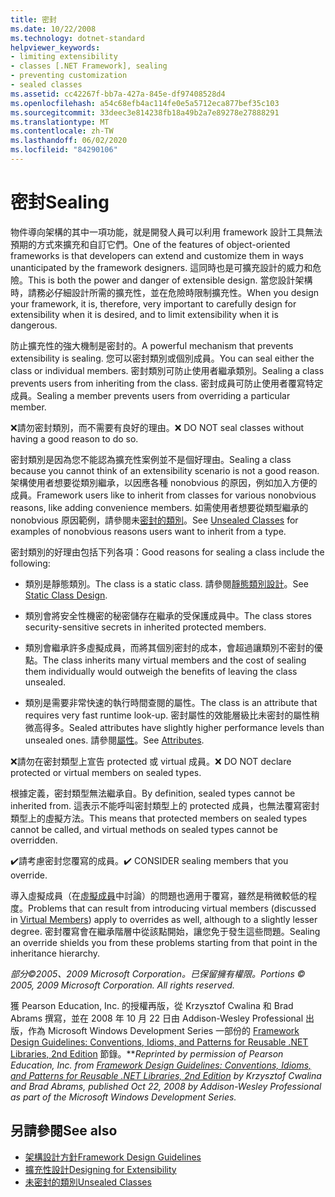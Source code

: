 ```yaml
---
title: 密封
ms.date: 10/22/2008
ms.technology: dotnet-standard
helpviewer_keywords:
- limiting extensibility
- classes [.NET Framework], sealing
- preventing customization
- sealed classes
ms.assetid: cc42267f-bb7a-427a-845e-df97408528d4
ms.openlocfilehash: a54c68efb4ac114fe0e5a5712eca877bef35c103
ms.sourcegitcommit: 33deec3e814238fb18a49b2a7e89278e27888291
ms.translationtype: MT
ms.contentlocale: zh-TW
ms.lasthandoff: 06/02/2020
ms.locfileid: "84290106"
---
```

# <a name="sealing"></a><span data-ttu-id="461a3-102">密封</span><span class="sxs-lookup"><span data-stu-id="461a3-102">Sealing</span></span>
<span data-ttu-id="461a3-103">物件導向架構的其中一項功能，就是開發人員可以利用 framework 設計工具無法預期的方式來擴充和自訂它們。</span><span class="sxs-lookup"><span data-stu-id="461a3-103">One of the features of object-oriented frameworks is that developers can extend and customize them in ways unanticipated by the framework designers.</span></span> <span data-ttu-id="461a3-104">這同時也是可擴充設計的威力和危險。</span><span class="sxs-lookup"><span data-stu-id="461a3-104">This is both the power and danger of extensible design.</span></span> <span data-ttu-id="461a3-105">當您設計架構時，請務必仔細設計所需的擴充性，並在危險時限制擴充性。</span><span class="sxs-lookup"><span data-stu-id="461a3-105">When you design your framework, it is, therefore, very important to carefully design for extensibility when it is desired, and to limit extensibility when it is dangerous.</span></span>

 <span data-ttu-id="461a3-106">防止擴充性的強大機制是密封的。</span><span class="sxs-lookup"><span data-stu-id="461a3-106">A powerful mechanism that prevents extensibility is sealing.</span></span> <span data-ttu-id="461a3-107">您可以密封類別或個別成員。</span><span class="sxs-lookup"><span data-stu-id="461a3-107">You can seal either the class or individual members.</span></span> <span data-ttu-id="461a3-108">密封類別可防止使用者繼承類別。</span><span class="sxs-lookup"><span data-stu-id="461a3-108">Sealing a class prevents users from inheriting from the class.</span></span> <span data-ttu-id="461a3-109">密封成員可防止使用者覆寫特定成員。</span><span class="sxs-lookup"><span data-stu-id="461a3-109">Sealing a member prevents users from overriding a particular member.</span></span>

 <span data-ttu-id="461a3-110">❌請勿密封類別，而不需要有良好的理由。</span><span class="sxs-lookup"><span data-stu-id="461a3-110">❌ DO NOT seal classes without having a good reason to do so.</span></span>

 <span data-ttu-id="461a3-111">密封類別是因為您不能認為擴充性案例並不是個好理由。</span><span class="sxs-lookup"><span data-stu-id="461a3-111">Sealing a class because you cannot think of an extensibility scenario is not a good reason.</span></span> <span data-ttu-id="461a3-112">架構使用者想要從類別繼承，以因應各種 nonobvious 的原因，例如加入方便的成員。</span><span class="sxs-lookup"><span data-stu-id="461a3-112">Framework users like to inherit from classes for various nonobvious reasons, like adding convenience members.</span></span> <span data-ttu-id="461a3-113">如需使用者想要從類型繼承的 nonobvious 原因範例，請參閱未[密封的類別](unsealed-classes.md)。</span><span class="sxs-lookup"><span data-stu-id="461a3-113">See [Unsealed Classes](unsealed-classes.md) for examples of nonobvious reasons users want to inherit from a type.</span></span>

 <span data-ttu-id="461a3-114">密封類別的好理由包括下列各項：</span><span class="sxs-lookup"><span data-stu-id="461a3-114">Good reasons for sealing a class include the following:</span></span>

- <span data-ttu-id="461a3-115">類別是靜態類別。</span><span class="sxs-lookup"><span data-stu-id="461a3-115">The class is a static class.</span></span> <span data-ttu-id="461a3-116">請參閱[靜態類別設計](static-class.md)。</span><span class="sxs-lookup"><span data-stu-id="461a3-116">See [Static Class Design](static-class.md).</span></span>

- <span data-ttu-id="461a3-117">類別會將安全性機密的秘密儲存在繼承的受保護成員中。</span><span class="sxs-lookup"><span data-stu-id="461a3-117">The class stores security-sensitive secrets in inherited protected members.</span></span>

- <span data-ttu-id="461a3-118">類別會繼承許多虛擬成員，而將其個別密封的成本，會超過讓類別不密封的優點。</span><span class="sxs-lookup"><span data-stu-id="461a3-118">The class inherits many virtual members and the cost of sealing them individually would outweigh the benefits of leaving the class unsealed.</span></span>

- <span data-ttu-id="461a3-119">類別是需要非常快速的執行時間查閱的屬性。</span><span class="sxs-lookup"><span data-stu-id="461a3-119">The class is an attribute that requires very fast runtime look-up.</span></span> <span data-ttu-id="461a3-120">密封屬性的效能層級比未密封的屬性稍微高得多。</span><span class="sxs-lookup"><span data-stu-id="461a3-120">Sealed attributes have slightly higher performance levels than unsealed ones.</span></span> <span data-ttu-id="461a3-121">請參閱[屬性](attributes.md)。</span><span class="sxs-lookup"><span data-stu-id="461a3-121">See [Attributes](attributes.md).</span></span>

 <span data-ttu-id="461a3-122">❌請勿在密封類型上宣告 protected 或 virtual 成員。</span><span class="sxs-lookup"><span data-stu-id="461a3-122">❌ DO NOT declare protected or virtual members on sealed types.</span></span>

 <span data-ttu-id="461a3-123">根據定義，密封類型無法繼承自。</span><span class="sxs-lookup"><span data-stu-id="461a3-123">By definition, sealed types cannot be inherited from.</span></span> <span data-ttu-id="461a3-124">這表示不能呼叫密封類型上的 protected 成員，也無法覆寫密封類型上的虛擬方法。</span><span class="sxs-lookup"><span data-stu-id="461a3-124">This means that protected members on sealed types cannot be called, and virtual methods on sealed types cannot be overridden.</span></span>

 <span data-ttu-id="461a3-125">✔️請考慮密封您覆寫的成員。</span><span class="sxs-lookup"><span data-stu-id="461a3-125">✔️ CONSIDER sealing members that you override.</span></span>

 <span data-ttu-id="461a3-126">導入虛擬成員（在[虛擬成員](virtual-members.md)中討論）的問題也適用于覆寫，雖然是稍微較低的程度。</span><span class="sxs-lookup"><span data-stu-id="461a3-126">Problems that can result from introducing virtual members (discussed in [Virtual Members](virtual-members.md)) apply to overrides as well, although to a slightly lesser degree.</span></span> <span data-ttu-id="461a3-127">密封覆寫會在繼承階層中從該點開始，讓您免于發生這些問題。</span><span class="sxs-lookup"><span data-stu-id="461a3-127">Sealing an override shields you from these problems starting from that point in the inheritance hierarchy.</span></span>

 <span data-ttu-id="461a3-128">*部分©2005、2009 Microsoft Corporation。已保留擁有權限。*</span><span class="sxs-lookup"><span data-stu-id="461a3-128">*Portions © 2005, 2009 Microsoft Corporation. All rights reserved.*</span></span>

 <span data-ttu-id="461a3-129">獲 Pearson Education, Inc. 的授權再版，從 Krzysztof Cwalina 和 Brad Abrams 撰寫，並在 2008 年 10 月 22 日由 Addison-Wesley Professional 出版，作為 Microsoft Windows Development Series 一部份的 [Framework Design Guidelines: Conventions, Idioms, and Patterns for Reusable .NET Libraries, 2nd Edition](https://www.informit.com/store/framework-design-guidelines-conventions-idioms-and-9780321545619) 節錄。\*\*</span><span class="sxs-lookup"><span data-stu-id="461a3-129">*Reprinted by permission of Pearson Education, Inc. from [Framework Design Guidelines: Conventions, Idioms, and Patterns for Reusable .NET Libraries, 2nd Edition](https://www.informit.com/store/framework-design-guidelines-conventions-idioms-and-9780321545619) by Krzysztof Cwalina and Brad Abrams, published Oct 22, 2008 by Addison-Wesley Professional as part of the Microsoft Windows Development Series.*</span></span>

## <a name="see-also"></a><span data-ttu-id="461a3-130">另請參閱</span><span class="sxs-lookup"><span data-stu-id="461a3-130">See also</span></span>

- [<span data-ttu-id="461a3-131">架構設計方針</span><span class="sxs-lookup"><span data-stu-id="461a3-131">Framework Design Guidelines</span></span>](index.md)
- [<span data-ttu-id="461a3-132">擴充性設計</span><span class="sxs-lookup"><span data-stu-id="461a3-132">Designing for Extensibility</span></span>](designing-for-extensibility.md)
- [<span data-ttu-id="461a3-133">未密封的類別</span><span class="sxs-lookup"><span data-stu-id="461a3-133">Unsealed Classes</span></span>](unsealed-classes.md)
